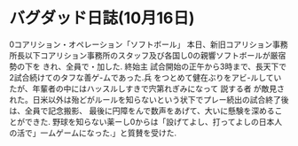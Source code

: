 # バグダッド日誌(10月16日)

0コアリション・オペレーション「ソフトボール」
本日、新旧コアリション事務所長以下コアリション事務所のスタッフ及び各国し0の親響ソフトボールが厳宿勢の下を
きれ、全員で・加した.
終始主
試合開始の正午から3時まで、長天下で2試合続けてのタフな善ゲ-ムであった.兵
をつとめて健在ぶりをアビ-ルしていたが、年輩者の中にはハッスルしすきで宍第れぎみになって
説する者
が敵見された。日米以外は殆どがルールを知らないという状下でプレー続出の試合終了後は、全員で記念搬影、
最後に円障をんで数声をあげて、大いに懸験を深めることができた.
野球を知らない薬ーし0からは「設げてよし、打ってよしの日本人の活で」一ムゲームになった.」と質賛を受けた.
